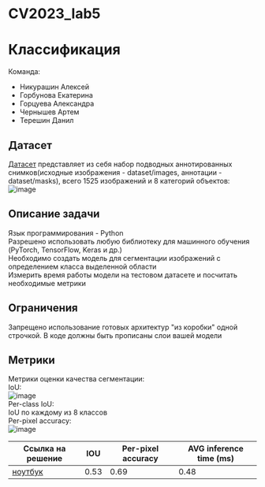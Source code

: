# CV2023_lab5 
#  Классификация

Команда:
* Никурашин Алексей
* Горбунова Екатерина 
* Горцуева Александра
* Чернышев Артем
* Терешин Данил
  
## Датасет
[Датасет](https://drive.google.com/file/d/1PwK2oz_NbJU0NsT42Wr_Yv6rcZcJa5Uc/view?usp=sharing) представляет из себя набор подводных аннотированных снимков(исходные изображения - dataset/images, аннотации - dataset/masks), всего 1525 изображений и 8 категорий объектов:  
![image](https://github.com/compfee/CV_2023_lab5/assets/55783463/32eed333-d053-4378-a459-2ee1882ddd7a)

## Описание задачи
Язык программирования - Python  
Разрешено использовать любую библиотеку для машинного обучения (PyTorch, TensorFlow, Keras и др.)  
Необходимо создать модель для сегментации изображений с определением класса выделенной области  
Измерить время работы модели на тестовом датасете и посчитать необходимые метрики  
## Ограничения
Запрещено использование готовых архитектур "из коробки" одной строчкой. В коде должны быть прописаны слои вашей модели
## Метрики
Метрики оценки качества сегментации:  
IoU:  
![image](https://github.com/compfee/CV_2023_lab5/assets/55783463/b78b3cdc-4b02-48dd-a474-c8ec7845f5d2)  
​Per-class IoU:  
IoU по каждому из 8 классов  
Per-pixel accuracy:  
![image](https://github.com/compfee/CV_2023_lab5/assets/55783463/4093f270-9ca5-4fc8-a7de-10c93e1c44dd)  
 

| Ссылка на решение | IOU |Per-pixel accuracy|AVG inference time (ms)|
|-------------------|-----|------------------|-----------------------|
| [ноутбук](https://colab.research.google.com/drive/1GlwQykEUOPDI872hwenAO2j8Vaea44Zl?usp=sharing) |0.53|0.69 |0.48|
